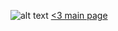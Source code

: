 ![alt text](https://upload.wikimedia.org/wikipedia/commons/7/70/Symbolic_Love_Heart.png)
[<3 main page](/main.md)

